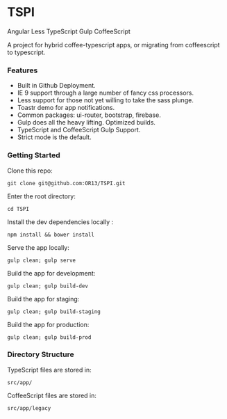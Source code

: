 TSPI
===============

Angular Less TypeScript Gulp CoffeeScript

A project for hybrid coffee-typescript apps, or migrating from coffeescript to typescript.


### Features
* Built in Github Deployment.
* IE 9 support through a large number of fancy css processors.
* Less support for those not yet willing to take the sass plunge.
* Toastr demo for app notifications.
* Common packages: ui-router, bootstrap, firebase.
* Gulp does all the heavy lifting. Optimized builds.
* TypeScript and CoffeeScript Gulp Support.
* Strict mode is the default.


### Getting Started

Clone this repo:

``` git clone git@github.com:OR13/TSPI.git ```

Enter the root directory:

``` cd TSPI ```

Install the dev dependencies locally :

``` npm install && bower install ```

Serve the app locally:

``` gulp clean; gulp serve ```

Build the app for development:

``` gulp clean; gulp build-dev ```

Build the app for staging:

``` gulp clean; gulp build-staging ```

Build the app for production:

``` gulp clean; gulp build-prod ```


### Directory Structure


TypeScript files are stored in:

`` src/app/ ``


CoffeeScript files are stored in:

`` src/app/legacy ``

